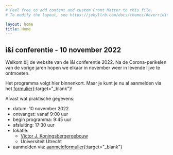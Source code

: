 ```yaml
---
# Feel free to add content and custom Front Matter to this file.
# To modify the layout, see https://jekyllrb.com/docs/themes/#overriding-theme-defaults

layout: home
title: Home
---
```


## i&i conferentie - 10 november 2022

Welkom bij de website van de i&i conferentie 2022. 
Na de Corona-perikelen van de vorige jaren hopen we elkaar 
in november weer in levende lijve te ontmoeten.

Het programma volgt hier binnenkort. 
Maar je kunt je nu al aanmelden via het [formulier](https://www.smink-registratie.nl/ieni/){:target="_blank"}!

Alvast wat praktische gegevens:

* datum: 10 november 2022
* ontvangst: vanaf 9:00 uur 
* begin programma: 9:45 uur 
* afsluiting: 17:30 uur
* lokatie:
    * [Victor J. Koningsbergergebouw](https://www.uu.nl/victor-j-koningsbergergebouw)
    * Universiteit Utrecht
* aanmelden via: [aanmeldformulier](https://www.smink-registratie.nl/ieni/){:target="_blank"}
